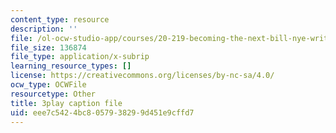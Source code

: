 ```yaml
---
content_type: resource
description: ''
file: /ol-ocw-studio-app/courses/20-219-becoming-the-next-bill-nye-writing-and-hosting-the-educational-show-january-iap-2015/eee7c5424bc8057938299d451e9cffd7_VHyCh1mDneE.srt
file_size: 136874
file_type: application/x-subrip
learning_resource_types: []
license: https://creativecommons.org/licenses/by-nc-sa/4.0/
ocw_type: OCWFile
resourcetype: Other
title: 3play caption file
uid: eee7c542-4bc8-0579-3829-9d451e9cffd7
---
```

